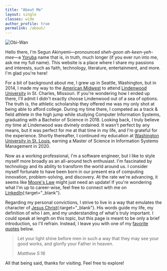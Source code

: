 ```yaml
---
title: "About Me"
layout: single
classes: wide
author_profile: true
permalink: /about/
---
```


![Obi-Wan](/assets/images/obiwan.gif)

Hello there, I'm Segun Akinyemi—pronounced _sheh-goon ah-keen-yeh-mee_—a [Yoruba](https://en.wikipedia.org/wiki/Yoruba_people) name that is, in truth, much longer (if you ever run into me, ask me my full name). This website is a place where I share my passions and interests, such as faith, technology, literature, entertainment, and more. I'm glad you're here!

For a bit of background about me, I grew up in Seattle, Washington, but in 2014, I made my way to the [American Midwest](https://en.wikipedia.org/wiki/Midwestern_United_States) to attend [Lindenwood University](https://en.wikipedia.org/wiki/Lindenwood_University) in St. Charles, Missouri. If you're wondering how I ended up there, I'll admit I didn't exactly choose Lindenwood out of a sea of options. The truth is, the athletic scholarship they offered me was my only shot at being able to afford college. During my time there, I competed as a track & field athlete in the high jump while studying Computer Information Systems, graduating with a Bachelor of Science in 2018. Looking back, I truly believe my time at Lindenwood was divinely ordained. It wasn't perfect by any means, but it was perfect for me at that time in my life, and I'm grateful for the experience. Shortly thereafter, I continued my education at [Washington University in St. Louis](https://en.wikipedia.org/wiki/Washington_University_in_St._Louis), earning a Master of Science in Information Systems Management in 2020.

Now as a working professional, I'm a software engineer, but I like to style myself more broadly as an all-around tech enthusiast. I'm fascinated by technology and its ability to transform the world around us. I consider myself fortunate to have been born in our present era of computing innovation, problem-solving, and discovery. At the rate we're advancing, it seems like [Moore's Law](https://en.wikipedia.org/wiki/Moore%27s_law) might just need an update! If you're wondering what I'm up to career-wise, feel free to connect with me on [LinkedIn](https://www.linkedin.com/in/segunakinyemi){:target="_blank"}.

Regarding my personal convictions, I strive to live in a way that emulates the character of [Jesus Christ](/blog/commands-of-christ/){:target="_blank"}. His words guide my life, my definition of who I am, and my understanding of what's truly important. I could speak at length on this topic, but this page is meant to be only a brief introduction, so I'll refrain. Instead, I leave you with one of my [favorite quotes](/blog/favorite-quotes) below.

> Let your light shine before men in such a way that they may see your good works, and glorify your Father in heaven.
>
> <cite>Matthew 5:16</cite>

All that being said, thanks for visiting. Feel free to explore!

